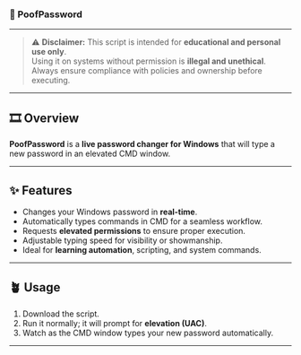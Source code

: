 ### 🔑 PoofPassword

---

> ⚠️ **Disclaimer:** This script is intended for **educational and personal use only**.  
> Using it on systems without permission is **illegal and unethical**. Always ensure compliance with policies and ownership before executing.  

---

## 🎞️ Overview

**PoofPassword** is a **live password changer for Windows** that will type a new password in an elevated CMD window.

---

## ✨ Features

- Changes your Windows password in **real-time**.  
- Automatically types commands in CMD for a seamless workflow.  
- Requests **elevated permissions** to ensure proper execution.  
- Adjustable typing speed for visibility or showmanship.  
- Ideal for **learning automation**, scripting, and system commands.  

---

## 🪴 Usage

1. Download the script.  
2. Run it normally; it will prompt for **elevation (UAC)**.  
3. Watch as the CMD window types your new password automatically.  

---
